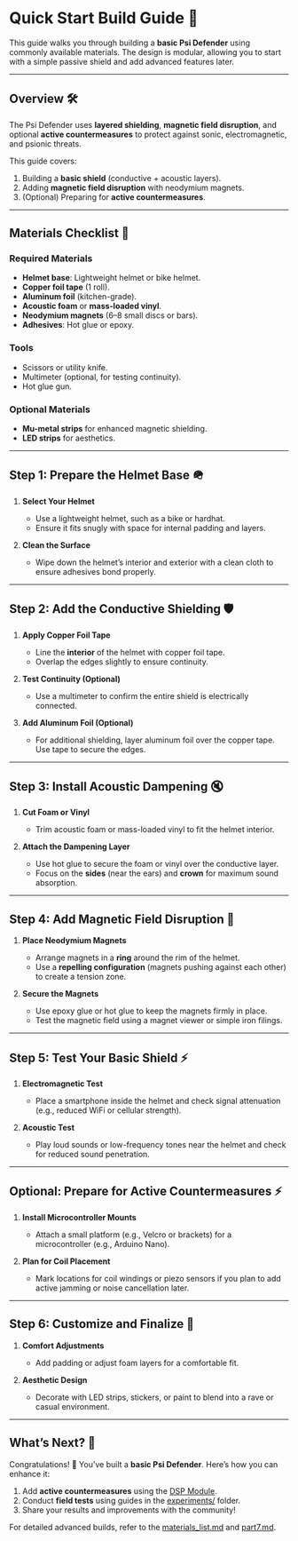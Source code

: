 # Quick Start Build Guide 🚀

This guide walks you through building a **basic Psi Defender** using commonly available materials. The design is modular, allowing you to start with a simple passive shield and add advanced features later.

---

## Overview 🛠️

The Psi Defender uses **layered shielding**, **magnetic field disruption**, and optional **active countermeasures** to protect against sonic, electromagnetic, and psionic threats.

This guide covers:

1. Building a **basic shield** (conductive + acoustic layers).  
2. Adding **magnetic field disruption** with neodymium magnets.  
3. (Optional) Preparing for **active countermeasures**.

---

## Materials Checklist 📝

### Required Materials
- **Helmet base**: Lightweight helmet or bike helmet.
- **Copper foil tape** (1 roll).
- **Aluminum foil** (kitchen-grade).
- **Acoustic foam** or **mass-loaded vinyl**.
- **Neodymium magnets** (6–8 small discs or bars).
- **Adhesives**: Hot glue or epoxy.

### Tools
- Scissors or utility knife.
- Multimeter (optional, for testing continuity).
- Hot glue gun.

### Optional Materials
- **Mu-metal strips** for enhanced magnetic shielding.
- **LED strips** for aesthetics.

---

## Step 1: Prepare the Helmet Base 🪖

1. **Select Your Helmet**  
   - Use a lightweight helmet, such as a bike or hardhat.  
   - Ensure it fits snugly with space for internal padding and layers.

2. **Clean the Surface**  
   - Wipe down the helmet’s interior and exterior with a clean cloth to ensure adhesives bond properly.

---

## Step 2: Add the Conductive Shielding 🛡️

1. **Apply Copper Foil Tape**  
   - Line the **interior** of the helmet with copper foil tape.  
   - Overlap the edges slightly to ensure continuity.  

2. **Test Continuity (Optional)**  
   - Use a multimeter to confirm the entire shield is electrically connected.  

3. **Add Aluminum Foil (Optional)**  
   - For additional shielding, layer aluminum foil over the copper tape. Use tape to secure the edges.

---

## Step 3: Install Acoustic Dampening 🔇

1. **Cut Foam or Vinyl**  
   - Trim acoustic foam or mass-loaded vinyl to fit the helmet interior.  

2. **Attach the Dampening Layer**  
   - Use hot glue to secure the foam or vinyl over the conductive layer.  
   - Focus on the **sides** (near the ears) and **crown** for maximum sound absorption.

---

## Step 4: Add Magnetic Field Disruption 🧲

1. **Place Neodymium Magnets**  
   - Arrange magnets in a **ring** around the rim of the helmet.  
   - Use a **repelling configuration** (magnets pushing against each other) to create a tension zone.

2. **Secure the Magnets**  
   - Use epoxy glue or hot glue to keep the magnets firmly in place.  
   - Test the magnetic field using a magnet viewer or simple iron filings.

---

## Step 5: Test Your Basic Shield ⚡

1. **Electromagnetic Test**  
   - Place a smartphone inside the helmet and check signal attenuation (e.g., reduced WiFi or cellular strength).

2. **Acoustic Test**  
   - Play loud sounds or low-frequency tones near the helmet and check for reduced sound penetration.

---

## Optional: Prepare for Active Countermeasures ⚡

1. **Install Microcontroller Mounts**  
   - Attach a small platform (e.g., Velcro or brackets) for a microcontroller (e.g., Arduino Nano).

2. **Plan for Coil Placement**  
   - Mark locations for coil windings or piezo sensors if you plan to add active jamming or noise cancellation later.

---

## Step 6: Customize and Finalize 🎨

1. **Comfort Adjustments**  
   - Add padding or adjust foam layers for a comfortable fit.

2. **Aesthetic Design**  
   - Decorate with LED strips, stickers, or paint to blend into a rave or casual environment.

---

## What’s Next? 🚀

Congratulations! 🎉 You’ve built a **basic Psi Defender**. Here’s how you can enhance it:

1. Add **active countermeasures** using the [DSP Module](../software/dsp_module/README.md).  
2. Conduct **field tests** using guides in the [experiments/](../experiments/) folder.  
3. Share your results and improvements with the community!

For detailed advanced builds, refer to the [materials_list.md](../docs/materials_list.md) and [part7.md](../docs/part7.md).